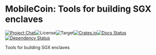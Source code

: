# MobileCoin: Tools for building SGX enclaves

[![Project Chat][chat-image]][chat-link]<!--
-->![License][license-image]<!--
-->![Target][target-image]<!--
-->[![Crates.io][crate-image]][crate-link]<!--
-->[![Docs Status][docs-image]][docs-link]<!--
-->[![Dependency Status][deps-image]][deps-link]

Tools for building SGX enclaves

[chat-image]: https://img.shields.io/discord/844353360348971068?style=flat-square
[chat-link]: https://mobilecoin.chat
[license-image]: https://img.shields.io/crates/l/mc-sgx-?style=flat-square
[target-image]: https://img.shields.io/badge/target-x86__64-blue?style=flat-square
[crate-image]: https://img.shields.io/crates/v/mc-sgx-sdk-tools.svg?style=flat-square
[crate-link]: https://crates.io/crates/mc-sgx-sdk-tools
[docs-image]: https://img.shields.io/docsrs/mc-sgx-sdk-tools?style=flat-square
[docs-link]: https://docs.rs/crate/mc-sgx-sdk-tools
[deps-image]: https://deps.rs/crate/mc-sgx-sdk-tools/0.10.0/status.svg?style=flat-square
[deps-link]: https://deps.rs/crate/mc-sgx-sdk-tools/0.10.0
